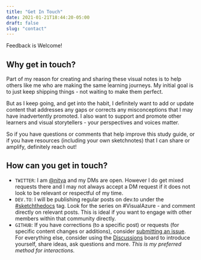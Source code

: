 ```yaml
---
title: "Get In Touch"
date: 2021-01-21T18:44:20-05:00
draft: false
slug: "contact"
---
```


Feedback is Welcome!

## Why get in touch?

Part of my reason for creating and sharing these visual notes is to help others like me who are making the same learning journeys. My initial goal is to just keep shipping things - not waiting to make them perfect.

But as I keep going, and get into the habit, I definitely want to add or update content that addresses any gaps or corrects any misconceptions that I may have inadvertently promoted. I also want to support and promote other learners and visual storytellers - your perspectives and voices matter.

So if you have questions or comments that help improve this study guide, or if you have resources (including your own sketchnotes) that I can share or amplify, definitely reach out!
 
## How can you get in touch?
 * `TWITTER`: I am [@nitya](https://www.twitter.com/nitya) and my DMs are open. However I do get mixed requests there and I may not always accept a DM request if it does not look to be relevant or respectful of my time.
 * `DEV.TO`: I will be publishing regular posts on dev.to under the [#sketchthedocs](https://dev.to/tag/sketchthedocs) tag. Look for the series on #VisualAzure - and comment directly on relevant posts. This is ideal if you want to engage with other members within that community directly.
 * `GITHUB`: If you have corrections (to a specific post) or requests (for specific content changes or additions), consider [submitting an issue](https://github.com/SketchTheDocs/visual-azure/issues). For everything else, consider using the [Discussions](https://github.com/SketchTheDocs/visual-azure/discussions/1) board to introduce yourself, share ideas, ask questions and more. _This is my preferred method for interactions._
